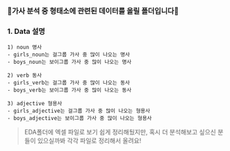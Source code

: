 ### :yellow_heart:가사 분석 중 형태소에 관련된 데이터를 올릴 폴더입니다:yellow_heart:

### 1. Data 설명

```
1) noun 명사
- girls_noun는 걸그룹 가사 중 많이 나오는 명사
- boys_noun는 보이그룹 가사 중 많이 나오는 명사

2) verb 동사
- girls_verb는 걸그룹 가사 중 많이 나오는 동사
- boys_verb는 보이그룹 가사 중 많이 나오는 동사

3) adjective 형용사
- girls_adjective는 걸그룹 가사 중 많이 나오는 형용사
- boys_adjective는 보이그룹 가사 중 많이 나오는 형용사
```



> EDA폴더에 엑셀 파일로 보기 쉽게 정리해뒀지만, 혹시 더 분석해보고 싶으신 분들이 있으실까봐 각각 파일로 정리해서 올려요!


